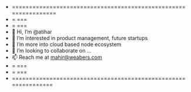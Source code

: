 - ================================================================
- =                                                             ===
- =                                                             ===
- 👋 Hi, I’m @atihar
- 👀 I’m interested in product management, future startups
- 🌱 I’m more into cloud based node ecosystem
- 💞️ I’m looking to collaborate on ...
- 📫 Reach me at mahir@weabers.com
- =                                                           ===
- =                                                           ===
- ===============================================================

<!---
atihar/atihar is a ✨ special ✨ repository because its `README.md` (this file) appears on your GitHub profile.
You can click the Preview link to take a look at your changes.
--->
